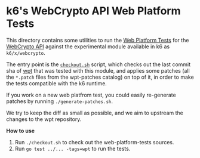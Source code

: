 # k6's WebCrypto API Web Platform Tests 

This directory contains some utilities to run the [Web Platform Tests](https://web-platform-tests.org/) for the 
[WebCrypto API](https://www.w3.org/TR/WebCryptoAPI/) against the experimental module available in k6 as
`k6/x/webcrypto`.

The entry point is the [`checkout.sh`](./checkout.sh) script, which checks out the last commit sha of 
[wpt](https://github.com/web-platform-tests/wpt) that was tested with this module, and applies some patches
(all the `*.patch` files from the wpt-patches catalog) on top of it, in order to make the tests compatible with the k6 runtime.

If you work on a new web platfrom test, you could easily re-generate patches by running `./generate-patches.sh`.

We try to keep the diff as small as possible, and we aim to upstream the changes to the wpt repository.

**How to use**
1. Run `./checkout.sh` to check out the web-platform-tests sources.
2. Run `go test ../... -tags=wpt` to run the tests.
